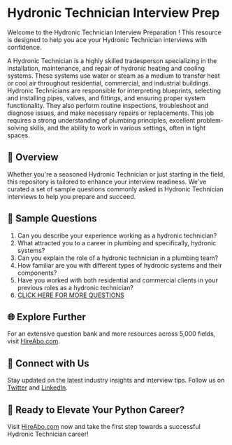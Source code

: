 # Hydronic Technician Interview Prep

Welcome to the Hydronic Technician Interview Preparation ! This resource is designed to help you ace your Hydronic Technician interviews with confidence.

A Hydronic Technician is a highly skilled tradesperson specializing in the installation, maintenance, and repair of hydronic heating and cooling systems. These systems use water or steam as a medium to transfer heat or cool air throughout residential, commercial, and industrial buildings. Hydronic Technicians are responsible for interpreting blueprints, selecting and installing pipes, valves, and fittings, and ensuring proper system functionality. They also perform routine inspections, troubleshoot and diagnose issues, and make necessary repairs or replacements. This job requires a strong understanding of plumbing principles, excellent problem-solving skills, and the ability to work in various settings, often in tight spaces.

## 🚀 Overview

Whether you're a seasoned Hydronic Technician or just starting in the field, this repository is tailored to enhance your interview readiness. We've curated a set of sample questions commonly asked in Hydronic Technician interviews to help you prepare and succeed.

## 📝 Sample Questions

1. Can you describe your experience working as a hydronic technician?
2. What attracted you to a career in plumbing and specifically, hydronic systems?
3. Can you explain the role of a hydronic technician in a plumbing team?
4. How familiar are you with different types of hydronic systems and their components?
5. Have you worked with both residential and commercial clients in your previous roles as a hydronic technician?
6. [CLICK HERE FOR MORE QUESTIONS](https://hireabo.com/job/12_0_14/Hydronic%20Technician)

## 🌐 Explore Further

For an extensive question bank and more resources across 5,000 fields, visit [HireAbo.com](https://www.hireabo.com).

## 📱 Connect with Us

Stay updated on the latest industry insights and interview tips. Follow us on [Twitter](https://twitter.com/hireabo) and [LinkedIn](https://www.linkedin.com/in/hire-abo-3609972a8/).

## 🚀 Ready to Elevate Your Python Career?

Visit [HireAbo.com](https://www.hireabo.com) now and take the first step towards a successful Hydronic Technician career!